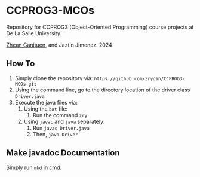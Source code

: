 # CCPROG3-MCOs

Repository for CCPROG3 (Object-Oriented Programming) course projects at De La Salle University.

[Zhean Ganituen](github.com/zrygan), and Jaztin Jimenez.
2024

## How To

1. Simply clone the repository via: `https://github.com/zrygan/CCPROG3-MCOs.git`
2. Using the command line, go to the directory location of the driver class `Driver.java`
3. Execute the java files via:
   1. Using the `bat` file:
      1. Run the command `zry`.
   2. Using `javac` and `java` separately:
      1. Run `javac Driver.java`
      2. Then, `java Driver`

## Make javadoc Documentation

Simply run `mkd` in cmd.
